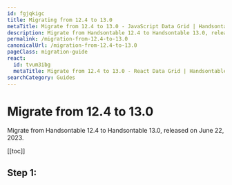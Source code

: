```yaml
---
id: fgjqkigc
title: Migrating from 12.4 to 13.0
metaTitle: Migrate from 12.4 to 13.0 - JavaScript Data Grid | Handsontable
description: Migrate from Handsontable 12.4 to Handsontable 13.0, released on June 22, 2023.
permalink: /migration-from-12.4-to-13.0
canonicalUrl: /migration-from-12.4-to-13.0
pageClass: migration-guide
react:
  id: tvum3ibg
  metaTitle: Migrate from 12.4 to 13.0 - React Data Grid | Handsontable
searchCategory: Guides
---
```


# Migrate from 12.4 to 13.0

Migrate from Handsontable 12.4 to Handsontable 13.0, released on June 22, 2023.

[[toc]]

## Step 1:
